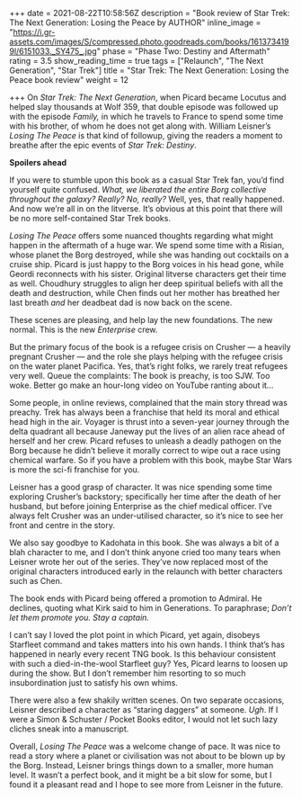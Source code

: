 +++
date = 2021-08-22T10:58:56Z
description = "Book review of Star Trek: The Next Generation: Losing the Peace by AUTHOR"
inline_image = "https://i.gr-assets.com/images/S/compressed.photo.goodreads.com/books/1613734199l/6151033._SY475_.jpg"
phase = "Phase Two: Destiny and Aftermath"
rating = 3.5
show_reading_time = true
tags = ["Relaunch", "The Next Generation", "Star Trek"]
title = "Star Trek: The Next Generation: Losing the Peace book review"
weight = 12

+++
On _Star Trek: The Next Generation_, when Picard became Locutus and helped slay thousands at Wolf 359, that double episode was followed up with the episode _Family,_ in which he travels to France to spend some time with his brother, of whom he does not get along with. William Leisner’s _Losing The Peace_ is that kind of followup, giving the readers a moment to breathe after the epic events of _Star Trek: Destiny_.

**Spoilers ahead**

<!--more-->

If you were to stumble upon this book as a casual Star Trek fan, you’d find yourself quite confused. _What, we liberated the entire Borg collective throughout the galaxy? Really? No, really?_ Well, yes, that really happened. And now we’re all in on the litverse. It’s obvious at this point that there will be no more self-contained Star Trek books.

_Losing The Peace_ offers some nuanced thoughts regarding what might happen in the aftermath of a huge war. We spend some time with a Risian, whose planet the Borg destroyed, while she was handing out cocktails on a cruise ship. Picard is just happy to the Borg voices in his head gone, while Geordi reconnects with his sister. Original litverse characters get their time as well. Choudhury struggles to align her deep spiritual beliefs with all the death and destruction, while Chen finds out her mother has breathed her last breath _and_ her deadbeat dad is now back on the scene.

These scenes are pleasing, and help lay the new foundations. The new normal. This is the new _Enterprise_ crew.

But the primary focus of the book is a refugee crisis on Crusher — a heavily pregnant Crusher — and the role she plays helping with the refugee crisis on the water planet Pacifica. Yes, that’s right folks, we rarely treat refugees very well. Queue the complaints: The book is preachy, is too SJW. Too woke. Better go make an hour-long video on YouTube ranting about it...

Some people, in online reviews, complained that the main story thread was preachy. Trek has always been a franchise that held its moral and ethical head high in the air. Voyager is thrust into a seven-year journey through the delta quadrant all because Janeway put the lives of an alien race ahead of herself and her crew. Picard refuses to unleash a deadly pathogen on the Borg because he didn’t believe it morally correct to wipe out a race using chemical warfare. So if you have a problem with this book, maybe Star Wars is more the sci-fi franchise for you.

Leisner has a good grasp of character. It was nice spending some time exploring Crusher’s backstory; specifically her time after the death of her husband, but before joining Enterprise as the chief medical officer. I’ve always felt Crusher was an under-utilised character, so it’s nice to see her front and centre in the story.

We also say goodbye to Kadohata in this book. She was always a bit of a blah character to me, and I don’t think anyone cried too many tears when Leisner wrote her out of the series. They’ve now replaced most of the original characters introduced early in the relaunch with better characters such as Chen.

The book ends with Picard being offered a promotion to Admiral. He declines, quoting what Kirk said to him in Generations. To paraphrase; _Don’t let them promote you. Stay a captain._

I can’t say I loved the plot point in which Picard, yet again, disobeys Starfleet command and takes matters into his own hands. I think that’s has happened in nearly every recent TNG book. Is this behaviour consistent with such a died-in-the-wool Starfleet guy? Yes, Picard learns to loosen up during the show. But I don’t remember him resorting to so much insubordination just to satisfy his own whims. 

There were also a few shakily written scenes. On two separate occasions, Leisner described a character as “staring daggers” at someone. _Ugh_. If I were a Simon & Schuster / Pocket Books editor, I would not let such lazy cliches sneak into a manuscript.  

Overall, _Losing The Peace_ was a welcome change of pace. It was nice to read a story where a planet or civilisation was not about to be blown up by the Borg. Instead, Leisner brings things down to a smaller, more human level. It wasn’t a perfect book, and it might be a bit slow for some, but I found it a pleasant read and I hope to see more from Leisner in the future.